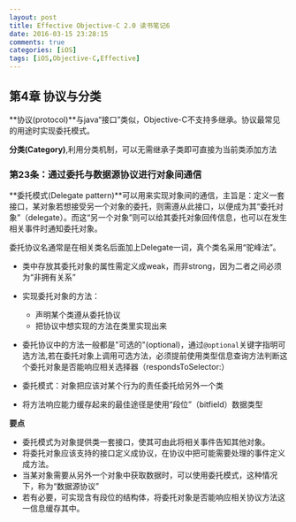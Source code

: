 ```yaml
---
layout: post
title: Effective Objective-C 2.0 读书笔记6
date: 2016-03-15 23:28:15
comments: true
categories: [iOS]
tags: [iOS,Objective-C,Effective]
---
```

## 第4章 协议与分类
**协议(protocol)**与java“接口”类似，Objective-C不支持多继承。协议最常见的用途时实现委托模式。

**分类(Category)**,利用分类机制，可以无需继承子类即可直接为当前类添加方法

### 第23条：通过委托与数据源协议进行对象间通信
**委托模式(Delegate pattern)**可以用来实现对象间的通信，主旨是：定义一套接口，某对象若想接受另一个对象的委托，则需遵从此接口，以便成为其“委托对象”（delegate）。而这“另一个对象”则可以给其委托对象回传信息，也可以在发生相关事件时通知委托对象。

委托协议名通常是在相关类名后面加上Delegate一词，真个类名采用“驼峰法”。
 
* 类中存放其委托对象的属性需定义成weak，而非strong，因为二者之间必须为“非拥有关系”
* 实现委托对象的方法：
	* 声明某个类遵从委托协议
	* 把协议中想实现的方法在类里实现出来

* 委托协议中的方法一般都是"可选的"(optional)，通过`@optional`关键字指明可选方法,若在委托对象上调用可选方法，必须提前使用类型信息查询方法判断这个委托对象是否能响应相关选择器（respondsToSelector:）
* 委托模式：对象把应该对某个行为的责任委托给另外一个类
* 将方法响应能力缓存起来的最佳途径是使用“段位”（bitfield）数据类型

**要点**

* 委托模式为对象提供类一套接口，使其可由此将相关事件告知其他对象。
* 将委托对象应该支持的接口定义成协议，在协议中把可能需要处理的事件定义成方法。
* 当某对象需要从另外一个对象中获取数据时，可以使用委托模式，这种情况下，称为“数据源协议”
* 若有必要，可实现含有段位的结构体，将委托对象是否能响应相关协议方法这一信息缓存其中。